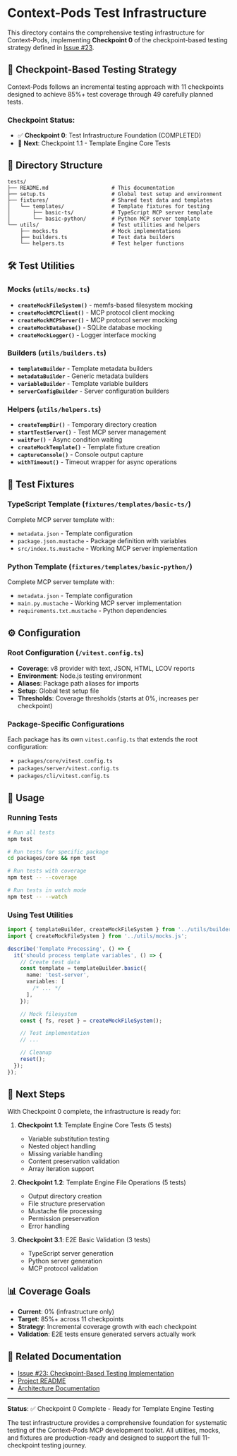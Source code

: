 # Context-Pods Test Infrastructure

This directory contains the comprehensive testing infrastructure for Context-Pods, implementing **Checkpoint 0** of the checkpoint-based testing strategy defined in [Issue #23](https://github.com/conorluddy/ContextPods/issues/23).

## 🎯 Checkpoint-Based Testing Strategy

Context-Pods follows an incremental testing approach with 11 checkpoints designed to achieve 85%+ test coverage through 49 carefully planned tests.

### Checkpoint Status:

- ✅ **Checkpoint 0**: Test Infrastructure Foundation (COMPLETED)
- 🚀 **Next**: Checkpoint 1.1 - Template Engine Core Tests

## 📁 Directory Structure

```
tests/
├── README.md                    # This documentation
├── setup.ts                     # Global test setup and environment
├── fixtures/                    # Shared test data and templates
│   └── templates/               # Template fixtures for testing
│       ├── basic-ts/            # TypeScript MCP server template
│       └── basic-python/        # Python MCP server template
└── utils/                       # Test utilities and helpers
    ├── mocks.ts                 # Mock implementations
    ├── builders.ts              # Test data builders
    └── helpers.ts               # Test helper functions
```

## 🛠️ Test Utilities

### Mocks (`utils/mocks.ts`)

- **`createMockFileSystem()`** - memfs-based filesystem mocking
- **`createMockMCPClient()`** - MCP protocol client mocking
- **`createMockMCPServer()`** - MCP protocol server mocking
- **`createMockDatabase()`** - SQLite database mocking
- **`createMockLogger()`** - Logger interface mocking

### Builders (`utils/builders.ts`)

- **`templateBuilder`** - Template metadata builders
- **`metadataBuilder`** - Generic metadata builders
- **`variableBuilder`** - Template variable builders
- **`serverConfigBuilder`** - Server configuration builders

### Helpers (`utils/helpers.ts`)

- **`createTempDir()`** - Temporary directory creation
- **`startTestServer()`** - Test MCP server management
- **`waitFor()`** - Async condition waiting
- **`createMockTemplate()`** - Template fixture creation
- **`captureConsole()`** - Console output capture
- **`withTimeout()`** - Timeout wrapper for async operations

## 🧪 Test Fixtures

### TypeScript Template (`fixtures/templates/basic-ts/`)

Complete MCP server template with:

- `metadata.json` - Template configuration
- `package.json.mustache` - Package definition with variables
- `src/index.ts.mustache` - Working MCP server implementation

### Python Template (`fixtures/templates/basic-python/`)

Complete MCP server template with:

- `metadata.json` - Template configuration
- `main.py.mustache` - Working MCP server implementation
- `requirements.txt.mustache` - Python dependencies

## ⚙️ Configuration

### Root Configuration (`/vitest.config.ts`)

- **Coverage**: v8 provider with text, JSON, HTML, LCOV reports
- **Environment**: Node.js testing environment
- **Aliases**: Package path aliases for imports
- **Setup**: Global test setup file
- **Thresholds**: Coverage thresholds (starts at 0%, increases per checkpoint)

### Package-Specific Configurations

Each package has its own `vitest.config.ts` that extends the root configuration:

- `packages/core/vitest.config.ts`
- `packages/server/vitest.config.ts`
- `packages/cli/vitest.config.ts`

## 🚀 Usage

### Running Tests

```bash
# Run all tests
npm test

# Run tests for specific package
cd packages/core && npm test

# Run tests with coverage
npm test -- --coverage

# Run tests in watch mode
npm test -- --watch
```

### Using Test Utilities

```typescript
import { templateBuilder, createMockFileSystem } from '../utils/builders.js';
import { createMockFileSystem } from '../utils/mocks.js';

describe('Template Processing', () => {
  it('should process template variables', () => {
    // Create test data
    const template = templateBuilder.basic({
      name: 'test-server',
      variables: [
        /* ... */
      ],
    });

    // Mock filesystem
    const { fs, reset } = createMockFileSystem();

    // Test implementation
    // ...

    // Cleanup
    reset();
  });
});
```

## 🎯 Next Steps

With Checkpoint 0 complete, the infrastructure is ready for:

1. **Checkpoint 1.1**: Template Engine Core Tests (5 tests)
   - Variable substitution testing
   - Nested object handling
   - Missing variable handling
   - Content preservation validation
   - Array iteration support

2. **Checkpoint 1.2**: Template Engine File Operations (5 tests)
   - Output directory creation
   - File structure preservation
   - Mustache file processing
   - Permission preservation
   - Error handling

3. **Checkpoint 3.1**: E2E Basic Validation (3 tests)
   - TypeScript server generation
   - Python server generation
   - MCP protocol validation

## 📊 Coverage Goals

- **Current**: 0% (infrastructure only)
- **Target**: 85%+ across 11 checkpoints
- **Strategy**: Incremental coverage growth with each checkpoint
- **Validation**: E2E tests ensure generated servers actually work

## 🔗 Related Documentation

- [Issue #23: Checkpoint-Based Testing Implementation](https://github.com/conorluddy/ContextPods/issues/23)
- [Project README](../README.md)
- [Architecture Documentation](../docs/ARCHITECTURE.md)

---

**Status**: ✅ Checkpoint 0 Complete - Ready for Template Engine Testing

The test infrastructure provides a comprehensive foundation for systematic testing of the Context-Pods MCP development toolkit. All utilities, mocks, and fixtures are production-ready and designed to support the full 11-checkpoint testing journey.

